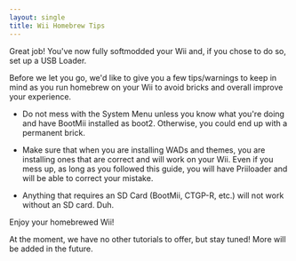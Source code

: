 ```yaml
---
layout: single
title: Wii Homebrew Tips
---
```

Great job! You've now fully softmodded your Wii and, if you chose to do so, set up a USB Loader.

Before we let you go, we'd like to give you a few tips/warnings to keep in mind as you run homebrew on your Wii to avoid bricks and overall improve your experience.

- Do not mess with the System Menu unless you know what you're doing and have BootMii installed as boot2. Otherwise, you could end up with a permanent brick.

- Make sure that when you are installing WADs and themes, you are installing ones that are correct and will work on your Wii. Even if you mess up, as long as you followed this guide, you will have Priiloader and will be able to correct your mistake.

- Anything that requires an SD Card (BootMii, CTGP-R, etc.) will not work without an SD card. Duh. 

Enjoy your homebrewed Wii!

At the moment, we have no other tutorials to offer, but stay tuned! More will be added in the future.